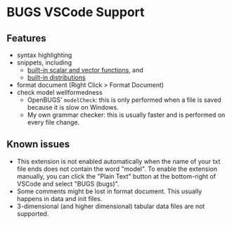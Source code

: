 # BUGS VSCode Support

## Features

- syntax highlighting
- snippets, including
  - [built-in scalar and vector functions](https://www.multibugs.org/documentation/latest/Functions.html), and
  - [built-in distributions](https://www.multibugs.org/documentation/latest/Distributions.html)
- format document (Right Click > Format Document)
- check model wellformedness
  - OpenBUGS' `modelCheck`: this is only performed when a file is saved because it is slow on Windows.
  - My own grammar checker: this is usually faster and is performed on every file change.

## Known issues

- This extension is not enabled automatically when the name of your txt file ends does not contain the word "model". To enable the extension manually, you can click the "Plain Text" button at the bottom-right of VSCode and select "BUGS (bugs)".
- Some comments might be lost in format document. This usually happens in data and init files.
- 3-dimensional (and higher dimensional) tabular data files are not supported.
